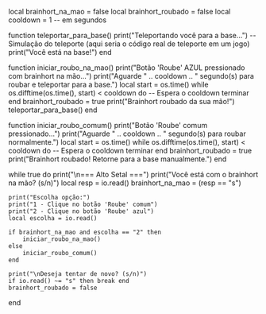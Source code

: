 local brainhort_na_mao = false
local brainhort_roubado = false
local cooldown = 1 -- em segundos

function teleportar_para_base()
    print("Teleportando você para a base...")
    -- Simulação do teleporte (aqui seria o código real de teleporte em um jogo)
    print("Você está na base!")
end

function iniciar_roubo_na_mao()
    print("Botão 'Roube' AZUL pressionado com brainhort na mão...")
    print("Aguarde " .. cooldown .. " segundo(s) para roubar e teleportar para a base.")
    local start = os.time()
    while os.difftime(os.time(), start) < cooldown do
        -- Espera o cooldown terminar
    end
    brainhort_roubado = true
    print("Brainhort roubado da sua mão!")
    teleportar_para_base()
end

function iniciar_roubo_comum()
    print("Botão 'Roube' comum pressionado...")
    print("Aguarde " .. cooldown .. " segundo(s) para roubar normalmente.")
    local start = os.time()
    while os.difftime(os.time(), start) < cooldown do
        -- Espera o cooldown terminar
    end
    brainhort_roubado = true
    print("Brainhort roubado! Retorne para a base manualmente.")
end

while true do
    print("\n=== Alto Setal ===")
    print("Você está com o brainhort na mão? (s/n)")
    local resp = io.read()
    brainhort_na_mao = (resp == "s")

    print("Escolha opção:")
    print("1 - Clique no botão 'Roube' comum")
    print("2 - Clique no botão 'Roube' azul")
    local escolha = io.read()

    if brainhort_na_mao and escolha == "2" then
        iniciar_roubo_na_mao()
    else
        iniciar_roubo_comum()
    end

    print("\nDeseja tentar de novo? (s/n)")
    if io.read() ~= "s" then break end
    brainhort_roubado = false
end
